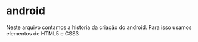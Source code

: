 # android
 Neste arquivo contamos a historia da criação do android.
Para isso usamos elementos de HTML5 e CSS3
